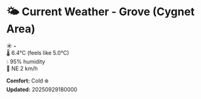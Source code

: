 # 🌤️ Current Weather - Grove (Cygnet Area)

☀️ **-**  
🌡️ 6.4°C (feels like 5.0°C)  
💧 95% humidity  
💨 NE 2 km/h  

**Comfort:** Cold ❄️  
**Updated:** 20250929180000

